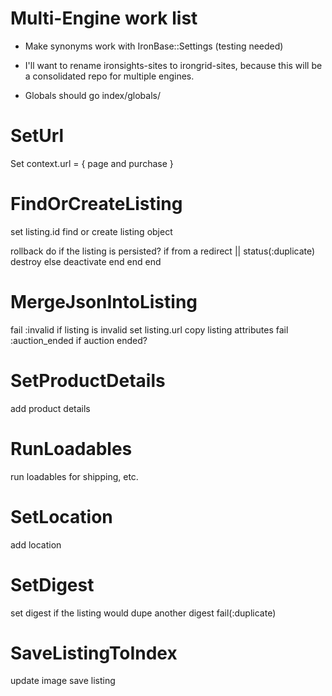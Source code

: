 # Multi-Engine work list

 * Make synonyms work with IronBase::Settings (testing needed)

 * I'll want to rename ironsights-sites to irongrid-sites, because this
will be a consolidated repo for multiple engines.

 * Globals should go index/globals/


# SetUrl
 Set context.url = { page and purchase }
   
# FindOrCreateListing
 set listing.id
 find or create listing object
 
  rollback do
    if the listing is persisted?
        if from a redirect || status(:duplicate)
            destroy
        else
            deactivate
        end
    end
 end
 
# MergeJsonIntoListing
 fail :invalid if listing is invalid
 set listing.url
 copy listing attributes
 fail :auction_ended if auction ended?
 
# SetProductDetails
 add product details

# RunLoadables
 run loadables for shipping, etc.

# SetLocation
 add location

# SetDigest
 set digest
 if the listing would dupe another digest
    fail(:duplicate)

# SaveListingToIndex
 update image
 save listing

   
